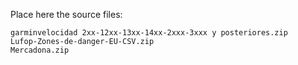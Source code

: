 Place here the source files:

```
garminvelocidad 2xx-12xx-13xx-14xx-2xxx-3xxx y posteriores.zip
Lufop-Zones-de-danger-EU-CSV.zip
Mercadona.zip
```